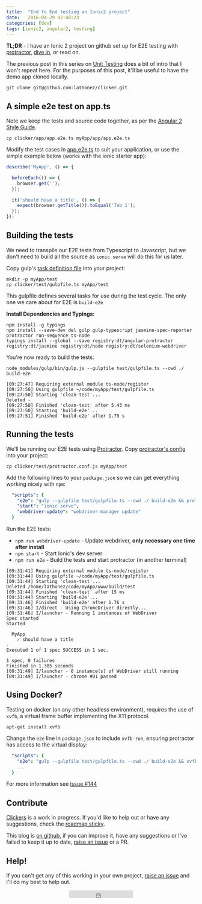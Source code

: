 ```yaml
---
title:  "End to End testing an Ionic2 project"
date:   2016-04-29 02:48:23
categories: [dev]
tags: [ionic2, angular2, testing]
---
```


**TL;DR** - I have an Ionic 2 project on github set up for E2E testing with [protractor][protractor-home], [dive in][clicker-repo], or read on.

The previous post in this series on [Unit Testing][blog-unit-testing] does a bit of intro that I won't repeat here. For the purposes of this post, it'll be useful to have the demo app cloned locally.

`git clone git@github.com:lathonez/clicker.git`

A simple e2e test on app.ts
----------------------------

Note we keep the tests and source code together, as per the [Angular 2 Style Guide][angular2-sg-dir].

`cp clicker/app/app.e2e.ts myApp/app/app.e2e.ts`

Modify the test cases in [app.e2e.ts][app.e2e.ts] to suit your application, or use the simple example below (works with the ionic starter app):

```javascript
describe('MyApp', () => {

  beforeEach(() => {
    browser.get('');
  });

  it('should have a title', () => {
    expect(browser.getTitle()).toEqual('Tab 1');
  });
});
```

Building the tests
-------------------

We need to transpile our E2E tests from Typescript to Javascript, but we don't need to build all the source as `ionic serve` will do this for us later.

Copy gulp's [task definition file][gulpfile.ts] into your project:

<div class="highlighter-rouge">
<pre class="lowlight">
<code>mkdir -p myApp/test
cp clicker/test/gulpfile.ts myApp/test</code>
</pre>
</div>

This gulpfile defines several tasks for use during the test cycle. The only one we care about for E2E is `build-e2e`

**Install Dependencies and Typings:**

<div class="highlighter-rouge">
<pre class="lowlight">
<code>npm install -g typings
npm install --save-dev del gulp gulp-typescript jasmine-spec-reporter protractor run-sequence ts-node
typings install --global --save registry:dt/angular-protractor registry:dt/jasmine registry:dt/node registry:dt/selenium-webdriver</code>
</pre>
</div>

You're now ready to build the tests:

`node_modules/gulp/bin/gulp.js --gulpfile test/gulpfile.ts --cwd ./ build-e2e`

```
[09:27:47] Requiring external module ts-node/register
[09:27:50] Using gulpfile ~/code/myApp/test/gulpfile.ts
[09:27:50] Starting 'clean-test'...
Deleted -
[09:27:50] Finished 'clean-test' after 5.43 ms
[09:27:50] Starting 'build-e2e'...
[09:27:51] Finished 'build-e2e' after 1.79 s
```

Running the tests
------------------

We'll be running our E2E tests using [Protractor][protractor-home]. Copy [protractor's config][protractor.conf.js] into your project:

`cp clicker/test/protractor.conf.js myApp/test`

Add the following lines to your `package.json` so we can get everything working nicely with `npm`:

```yaml
  "scripts": {
    "e2e": "gulp --gulpfile test/gulpfile.ts --cwd ./ build-e2e && protractor test/protractor.conf.js",
    "start": "ionic serve",
    "webdriver-update": "webdriver-manager update"
  }
```

Run the E2E tests:

* `npm run webdriver-update` - Update webdriver, **only necessary one time after install**
* `npm start` - Start Ionic's dev server
* `npm run e2e` - Build the tests and start protractor (in another terminal)

```
[09:31:41] Requiring external module ts-node/register
[09:31:44] Using gulpfile ~/code/myApp/test/gulpfile.ts
[09:31:44] Starting 'clean-test'...
Deleted /home/lathonez/code/myApp/www/build/test
[09:31:44] Finished 'clean-test' after 15 ms
[09:31:44] Starting 'build-e2e'...
[09:31:46] Finished 'build-e2e' after 1.76 s
[09:31:46] I/direct - Using ChromeDriver directly...
[09:31:46] I/launcher - Running 1 instances of WebDriver
Spec started
Started

  MyApp
    ✓ should have a title
.
Executed 1 of 1 spec SUCCESS in 1 sec.

1 spec, 0 failures
Finished in 1.385 seconds
[09:31:49] I/launcher - 0 instance(s) of WebDriver still running
[09:31:49] I/launcher - chrome #01 passed
```

Using Docker?
----------

Testing on docker (on any other headless environment), requires the use of `xvfb`, a virtual frame buffer implementing the X11 protocol.

`apt-get install xvfb`

Change the `e2e` line in `package.json` to include `xvfb-run`, ensuring protractor has access to the virtual display:

```yaml
  "scripts": {
    "e2e": "gulp --gulpfile test/gulpfile.ts --cwd ./ build-e2e && xvfb-run protractor test/protractor.conf.js",
    ...
  }
```

For more information see [issue #144](clicker-issue-114)

Contribute
----------
[Clickers][clicker-repo] is a work in progress. If you'd like to help out or have any suggestions, check the [roadmap sticky][clicker-issue-38].

This blog is [on github][blog-repo], if you can improve it, have any suggestions or I've failed to keep it up to date, [raise an issue][blog-issue-new] or a PR.

Help!
-----

If you can't get any of this working in your own project, [raise an issue][clicker-issue-new] and I'll do my best to help out.

<div align="center"><iframe src="https://ghbtns.com/github-btn.html?user=lathonez&repo=clicker&type=star&count=true" frameborder="0" scrolling="0" width="170px" height="20px"></iframe></div>

[angular2-sg-dir]:      https://github.com/mgechev/angular2-style-guide#directory-structure
[app.e2e.ts]:           https://github.com/lathonez/clicker/blob/master/app/app.e2e.ts
[blog-issue-new]:       https://github.com/lathonez/lathonez.github.io/issues/new
[blog-repo]:            https://github.com/lathonez/lathonez.github.io
[blog-unit-testing]:    http://lathonez.github.io/2016/ionic-2-unit-testing/
[clicker-issue-38]:     https://github.com/lathonez/clicker/issues/38
[clicker-issue-114]:    https://github.com/lathonez/clicker/issues/114
[clicker-issue-new]:    https://github.com/lathonez/clicker/issues/new
[clicker-repo]:         http://github.com/lathonez/clicker
[config.ts]:            https://github.com/lathonez/clicker/blob/master/test/config.ts
[gulp-home]:            http://gulpjs.com/
[gulpfile.ts]:          https://github.com/lathonez/clicker/blob/master/test/gulpfile.ts
[protractor-home]:      https://angular.github.io/protractor
[protractor.conf.js]:   https://github.com/lathonez/clicker/blob/master/test/protractor.conf.js
